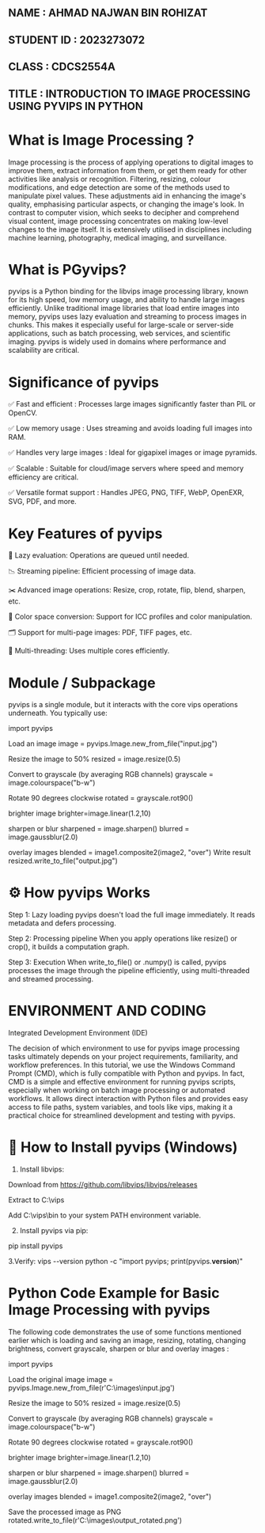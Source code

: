 ## NAME : AHMAD NAJWAN BIN ROHIZAT 

## STUDENT ID : 2023273072

## CLASS : CDCS2554A

## TITLE : INTRODUCTION TO IMAGE PROCESSING USING PYVIPS IN PYTHON

# What is Image Processing ?

Image processing is the process of applying operations to digital images to improve them, extract information from them, or get them ready for other activities like analysis or recognition.  Filtering, resizing, colour modifications, and edge detection are some of the methods used to manipulate pixel values.  These adjustments aid in enhancing the image's quality, emphasising particular aspects, or changing the image's look.  In contrast to computer vision, which seeks to decipher and comprehend visual content, image processing concentrates on making low-level changes to the image itself.  It is extensively utilised in disciplines including machine learning, photography, medical imaging, and surveillance.

# What is PGyvips?

pyvips is a Python binding for the libvips image processing library, known for its high speed, low memory usage, and ability to handle large images efficiently. Unlike traditional image libraries that load entire images into memory, pyvips uses lazy evaluation and streaming to process images in chunks. This makes it especially useful for large-scale or server-side applications, such as batch processing, web services, and scientific imaging. pyvips is widely used in domains where performance and scalability are critical.

# Significance of pyvips

✅ Fast and efficient           : Processes large images significantly faster than PIL or OpenCV.

✅ Low memory usage             : Uses streaming and avoids loading full images into RAM.

✅ Handles very large images    : Ideal for gigapixel images or image pyramids.

✅ Scalable                     : Suitable for cloud/image servers where speed and memory efficiency are critical.

✅ Versatile format support      : Handles JPEG, PNG, TIFF, WebP, OpenEXR, SVG, PDF, and more.



# Key Features of pyvips

🧠 Lazy evaluation: Operations are queued until needed.

📉 Streaming pipeline: Efficient processing of image data.

✂️ Advanced image operations: Resize, crop, rotate, flip, blend, sharpen, etc.

🔄 Color space conversion: Support for ICC profiles and color manipulation.

🗂️ Support for multi-page images: PDF, TIFF pages, etc.

🔁 Multi-threading: Uses multiple cores efficiently.


# Module / Subpackage
pyvips is a single module, but it interacts with the core vips operations underneath. You typically use:

import pyvips

Load an image
image = pyvips.Image.new_from_file("input.jpg")

Resize the image to 50%
resized = image.resize(0.5)

Convert to grayscale (by averaging RGB channels)
grayscale = image.colourspace("b-w")

Rotate 90 degrees clockwise
rotated = grayscale.rot90()

brighter image
brighter=image.linear(1.2,10)

sharpen or blur
sharpened = image.sharpen()
blurred = image.gaussblur(2.0)

overlay images 
blended = image1.composite2(image2, "over")
Write result
resized.write_to_file("output.jpg")

# ⚙️ How pyvips Works
Step 1: Lazy loading
pyvips doesn't load the full image immediately. It reads metadata and defers processing.

Step 2: Processing pipeline
When you apply operations like resize() or crop(), it builds a computation graph.

Step 3: Execution
When write_to_file() or .numpy() is called, pyvips processes the image through the pipeline efficiently, using multi-threaded and streamed processing.

# ENVIRONMENT AND CODING
Integrated Development Environment (IDE)


The decision of which environment to use for pyvips image processing tasks ultimately depends on your project requirements, familiarity, and workflow preferences. In this tutorial, we use the Windows Command Prompt (CMD), which is fully compatible with Python and pyvips. In fact, CMD is a simple and effective environment for running pyvips scripts, especially when working on batch image processing or automated workflows. It allows direct interaction with Python files and provides easy access to file paths, system variables, and tools like vips, making it a practical choice for streamlined development and testing with pyvips.

# 💾 How to Install pyvips (Windows)
1. Install libvips:

Download from https://github.com/libvips/libvips/releases

Extract to C:\vips

Add C:\vips\bin to your system PATH environment variable.

2. Install pyvips via pip:

pip install pyvips

3.Verify:
vips --version
python -c "import pyvips; print(pyvips.__version__)"

# Python Code Example for Basic Image Processing with pyvips
The following code demonstrates the use of some functions mentioned earlier which is loading and saving an image, resizing, rotating, changing brightness, convert grayscale, sharpen or blur and overlay images :

import pyvips

Load the original image
image = pyvips.Image.new_from_file(r'C:\images\input.jpg')

Resize the image to 50%
resized = image.resize(0.5)

Convert to grayscale (by averaging RGB channels)
grayscale = image.colourspace("b-w")

Rotate 90 degrees clockwise
rotated = grayscale.rot90()

brighter image
brighter=image.linear(1.2,10)

sharpen or blur
sharpened = image.sharpen()
blurred = image.gaussblur(2.0)

overlay images 
blended = image1.composite2(image2, "over")

Save the processed image as PNG
rotated.write_to_file(r'C:\images\output_rotated.png')



